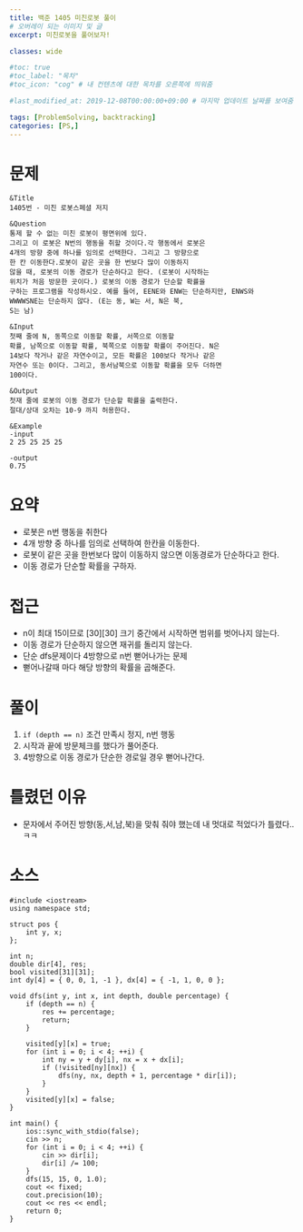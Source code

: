 ```yaml
---
title: 백준 1405 미친로봇 풀이
# 오버레이 되는 이미지 및 글
excerpt: 미친로봇을 풀어보자!

classes: wide

#toc: true
#toc_label: "목차"
#toc_icon: "cog" # 내 컨텐츠에 대한 목차를 오른쪽에 띄워줌

#last_modified_at: 2019-12-08T00:00:00+09:00 # 마지막 업데이트 날짜를 보여줌

tags: [ProblemSolving, backtracking]
categories: [PS,]
---
```


# 문제
```
&Title
1405번 - 미친 로봇스페셜 저지

&Question
통제 할 수 없는 미친 로봇이 평면위에 있다. 
그리고 이 로봇은 N번의 행동을 취할 것이다.각 행동에서 로봇은 
4개의 방향 중에 하나를 임의로 선택한다. 그리고 그 방향으로 
한 칸 이동한다.로봇이 같은 곳을 한 번보다 많이 이동하지 
않을 때, 로봇의 이동 경로가 단순하다고 한다. (로봇이 시작하는 
위치가 처음 방문한 곳이다.) 로봇의 이동 경로가 단순할 확률을 
구하는 프로그램을 작성하시오. 예를 들어, EENE와 ENW는 단순하지만, ENWS와 
WWWWSNE는 단순하지 않다. (E는 동, W는 서, N은 북, 
S는 남) 

&Input
첫째 줄에 N, 동쪽으로 이동할 확률, 서쪽으로 이동할 
확률, 남쪽으로 이동할 확률, 북쪽으로 이동할 확률이 주어진다. N은 
14보다 작거나 같은 자연수이고, 모든 확률은 100보다 작거나 같은 
자연수 또는 0이다. 그리고, 동서남북으로 이동할 확률을 모두 더하면 
100이다. 

&Output
첫재 줄에 로봇의 이동 경로가 단순할 확률을 출력한다. 
절대/상대 오차는 10-9 까지 허용한다. 

&Example
-input
2 25 25 25 25

-output
0.75
```

# 요약
* 로봇은 n번 행동을 취한다
* 4개 방향 중 하나를 임의로 선택하여 한칸을 이동한다.
* 로봇이 같은 곳을 한번보다 많이 이동하지 않으면 이동경로가 단순하다고 한다.
* 이동 경로가 단순할 확률을 구하자.

# 접근
* n이 최대 15이므로 [30][30] 크기 중간에서 시작하면 범위를 벗어나지 않는다.
* 이동 경로가 단순하지 않으면 재귀를 돌리지 않는다.
* 단순 dfs문제이다 4방향으로 n번 뻗어나가는 문제
* 뻗어나갈때 마다 해당 방향의 확률을 곱해준다.

# 풀이
1. `if (depth == n)` 조건 만족시 정지, n번 행동
1. 시작과 끝에 방문체크를 했다가 풀어준다.
1. 4방향으로 이동 경로가 단순한 경로일 경우 뻗어나간다.

# 틀렸던 이유
* 문자에서 주어진 방향(동,서,남,북)을 맞춰 줘야 했는데 내 멋대로 적었다가 틀렸다.. ㅋㅋ

# 소스
```
#include <iostream>
using namespace std;

struct pos {
	int y, x;
};

int n;
double dir[4], res;
bool visited[31][31];
int dy[4] = { 0, 0, 1, -1 }, dx[4] = { -1, 1, 0, 0 };

void dfs(int y, int x, int depth, double percentage) {
	if (depth == n) {
		res += percentage;
		return;
	}

	visited[y][x] = true;
	for (int i = 0; i < 4; ++i) {
		int ny = y + dy[i], nx = x + dx[i];
		if (!visited[ny][nx]) {
			dfs(ny, nx, depth + 1, percentage * dir[i]);
		}
	}
	visited[y][x] = false;
}

int main() {
	ios::sync_with_stdio(false);
	cin >> n;
	for (int i = 0; i < 4; ++i) {
		cin >> dir[i];
		dir[i] /= 100;
	}
	dfs(15, 15, 0, 1.0);
	cout << fixed;
	cout.precision(10);
	cout << res << endl;
	return 0;
}
```
